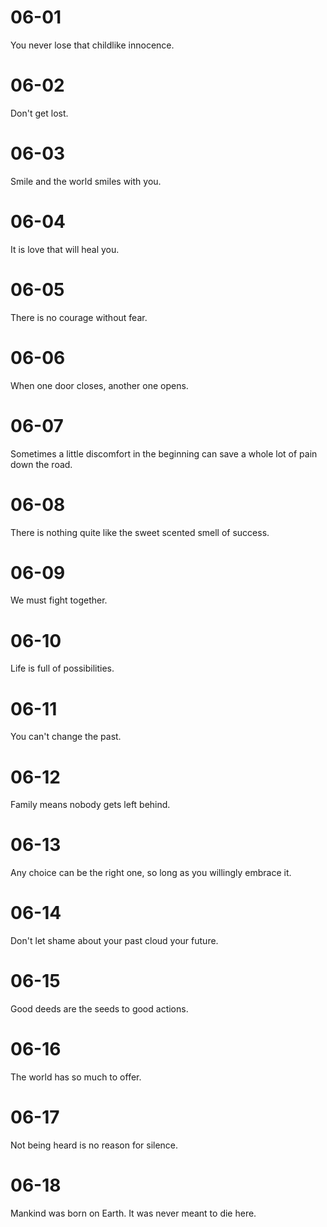 # 06-01

You never lose that childlike innocence.

# 06-02

Don't get lost.

# 06-03

Smile and the world smiles with you.

# 06-04

It is love that will heal you.

# 06-05

There is no courage without fear.

# 06-06

When one door closes, another one opens.

# 06-07

Sometimes a little discomfort in the beginning can save a whole lot of pain down the road.

# 06-08

There is nothing quite like the sweet scented smell of success.

# 06-09

We must fight together.

# 06-10

Life is full of possibilities.

# 06-11

You can't change the past.

# 06-12

Family means nobody gets left behind.

# 06-13

Any choice can be the right one, so long as you willingly embrace it.

# 06-14

Don't let shame about your past cloud your future.

# 06-15

Good deeds are the seeds to good actions.

# 06-16

The world has so much to offer.

# 06-17

Not being heard is no reason for silence.

# 06-18

Mankind was born on Earth. It was never meant to die here.
